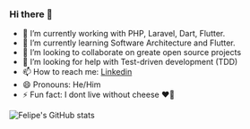 ### Hi there 👋


- 🔭 I’m currently working with PHP, Laravel, Dart, Flutter.
- 🌱 I’m currently learning Software Architecture and Flutter.
- 👯 I’m looking to collaborate on greate open source projects
- 🤔 I’m looking for help with Test-driven development (TDD)
- 📫 How to reach me: [Linkedin](https://www.linkedin.com/in/felipegoncalvesgarcia/)
- 😄 Pronouns: He/Him
- ⚡ Fun fact: I dont live without cheese ❤️🧀
 <!-- - 💬 Ask me about -->


![Felipe's GitHub stats](https://github-readme-stats.vercel.app/api?username=felipeggarcia&show_icons=true&theme=radical)

